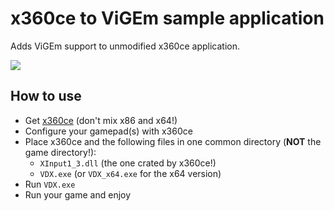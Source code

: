 # x360ce to ViGEm sample application
Adds ViGEm support to unmodified x360ce application.

![](https://lh3.googleusercontent.com/-hkVia9DAzRA/WagauZ7JsZI/AAAAAAAAAQ0/emEbEHo4PjMvkIzTvx9EPkabw34xlJbOwCHMYCw/s0/VDX_2017-08-31_16-18-32.png)

## How to use
- Get [x360ce](https://github.com/x360ce/x360ce) (don't mix x86 and x64!)
- Configure your gamepad(s) with x360ce
- Place x360ce and the following files in one common directory (**NOT** the game directory!):
  - `XInput1_3.dll` (the one crated by x360ce!)
  - `VDX.exe` (or `VDX_x64.exe` for the x64 version)
- Run `VDX.exe`
- Run your game and enjoy
